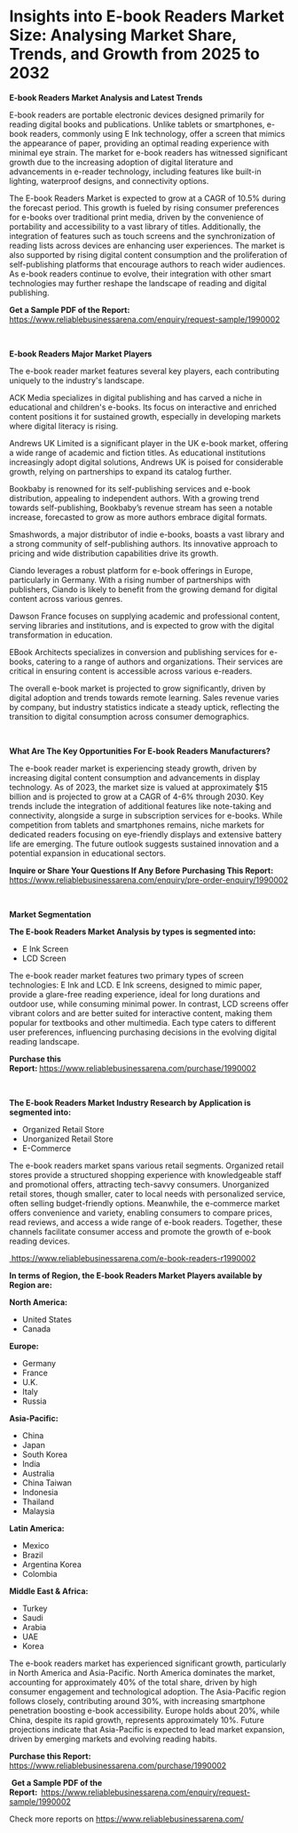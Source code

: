 <p><h1>Insights into E-book Readers Market Size: Analysing Market Share, Trends, and Growth from 2025 to 2032</h1></p><p><strong>E-book Readers Market Analysis and Latest Trends</strong></p>
<p><p>E-book readers are portable electronic devices designed primarily for reading digital books and publications. Unlike tablets or smartphones, e-book readers, commonly using E Ink technology, offer a screen that mimics the appearance of paper, providing an optimal reading experience with minimal eye strain. The market for e-book readers has witnessed significant growth due to the increasing adoption of digital literature and advancements in e-reader technology, including features like built-in lighting, waterproof designs, and connectivity options.</p><p>The E-book Readers Market is expected to grow at a CAGR of 10.5% during the forecast period. This growth is fueled by rising consumer preferences for e-books over traditional print media, driven by the convenience of portability and accessibility to a vast library of titles. Additionally, the integration of features such as touch screens and the synchronization of reading lists across devices are enhancing user experiences. The market is also supported by rising digital content consumption and the proliferation of self-publishing platforms that encourage authors to reach wider audiences. As e-book readers continue to evolve, their integration with other smart technologies may further reshape the landscape of reading and digital publishing.</p></p>
<p><strong>Get a Sample PDF of the Report:&nbsp;</strong> <a href="https://www.reliablebusinessarena.com/enquiry/request-sample/1990002?utm_campaign=3286&utm_medium=2&utm_source=Github&utm_content=ia&utm_term=28032025&utm_id=e-book-readers">https://www.reliablebusinessarena.com/enquiry/request-sample/1990002</a></p>
<p>&nbsp;</p>
<p><strong>E-book Readers Major Market Players</strong></p>
<p><p>The e-book reader market features several key players, each contributing uniquely to the industry's landscape. </p><p>ACK Media specializes in digital publishing and has carved a niche in educational and children's e-books. Its focus on interactive and enriched content positions it for sustained growth, especially in developing markets where digital literacy is rising.</p><p>Andrews UK Limited is a significant player in the UK e-book market, offering a wide range of academic and fiction titles. As educational institutions increasingly adopt digital solutions, Andrews UK is poised for considerable growth, relying on partnerships to expand its catalog further.</p><p>Bookbaby is renowned for its self-publishing services and e-book distribution, appealing to independent authors. With a growing trend towards self-publishing, Bookbaby’s revenue stream has seen a notable increase, forecasted to grow as more authors embrace digital formats.</p><p>Smashwords, a major distributor of indie e-books, boasts a vast library and a strong community of self-publishing authors. Its innovative approach to pricing and wide distribution capabilities drive its growth.</p><p>Ciando leverages a robust platform for e-book offerings in Europe, particularly in Germany. With a rising number of partnerships with publishers, Ciando is likely to benefit from the growing demand for digital content across various genres.</p><p>Dawson France focuses on supplying academic and professional content, serving libraries and institutions, and is expected to grow with the digital transformation in education.</p><p>EBook Architects specializes in conversion and publishing services for e-books, catering to a range of authors and organizations. Their services are critical in ensuring content is accessible across various e-readers.</p><p>The overall e-book market is projected to grow significantly, driven by digital adoption and trends towards remote learning. Sales revenue varies by company, but industry statistics indicate a steady uptick, reflecting the transition to digital consumption across consumer demographics.</p></p>
<p>&nbsp;</p>
<p><strong>What Are The Key Opportunities For E-book Readers Manufacturers?</strong></p>
<p><p>The e-book reader market is experiencing steady growth, driven by increasing digital content consumption and advancements in display technology. As of 2023, the market size is valued at approximately $15 billion and is projected to grow at a CAGR of 4-6% through 2030. Key trends include the integration of additional features like note-taking and connectivity, alongside a surge in subscription services for e-books. While competition from tablets and smartphones remains, niche markets for dedicated readers focusing on eye-friendly displays and extensive battery life are emerging. The future outlook suggests sustained innovation and a potential expansion in educational sectors.</p></p>
<p><strong>Inquire or Share Your Questions If Any Before Purchasing This Report:</strong> <a href="https://www.reliablebusinessarena.com/enquiry/pre-order-enquiry/1990002?utm_campaign=3286&utm_medium=2&utm_source=Github&utm_content=ia&utm_term=28032025&utm_id=e-book-readers">https://www.reliablebusinessarena.com/enquiry/pre-order-enquiry/1990002</a></p>
<p>&nbsp;</p>
<p><strong>Market Segmentation</strong></p>
<p><strong>The E-book Readers Market Analysis by types is segmented into:</strong></p>
<p><ul><li>E Ink Screen</li><li>LCD Screen</li></ul></p>
<p><p>The e-book reader market features two primary types of screen technologies: E Ink and LCD. E Ink screens, designed to mimic paper, provide a glare-free reading experience, ideal for long durations and outdoor use, while consuming minimal power. In contrast, LCD screens offer vibrant colors and are better suited for interactive content, making them popular for textbooks and other multimedia. Each type caters to different user preferences, influencing purchasing decisions in the evolving digital reading landscape.</p></p>
<p><strong>Purchase this Report:&nbsp;</strong><a href="https://www.reliablebusinessarena.com/purchase/1990002?utm_campaign=3286&utm_medium=2&utm_source=Github&utm_content=ia&utm_term=28032025&utm_id=e-book-readers">https://www.reliablebusinessarena.com/purchase/1990002</a></p>
<p>&nbsp;</p>
<p><strong>The E-book Readers Market Industry Research by Application is segmented into:</strong></p>
<p><ul><li>Organized Retail Store</li><li>Unorganized Retail Store</li><li>E-Commerce</li></ul></p>
<p><p>The e-book readers market spans various retail segments. Organized retail stores provide a structured shopping experience with knowledgeable staff and promotional offers, attracting tech-savvy consumers. Unorganized retail stores, though smaller, cater to local needs with personalized service, often selling budget-friendly options. Meanwhile, the e-commerce market offers convenience and variety, enabling consumers to compare prices, read reviews, and access a wide range of e-book readers. Together, these channels facilitate consumer access and promote the growth of e-book reading devices.</p></p>
<p><a href="https://www.reliablebusinessarena.com/e-book-readers-r1990002?utm_campaign=3286&utm_medium=2&utm_source=Github&utm_content=ia&utm_term=28032025&utm_id=e-book-readers">&nbsp;https://www.reliablebusinessarena.com/e-book-readers-r1990002</a></p>
<p><strong>In terms of Region, the E-book Readers Market Players available by Region are:</strong></p>
<p>
    <p> <strong> North America: </strong>
        <ul>
            <li>United States</li>
            <li>Canada</li>
        </ul>
        </p> 
    <p> <strong> Europe: </strong>
        <ul>
            <li>Germany</li>
            <li>France</li>
            <li>U.K.</li>
            <li>Italy</li>
            <li>Russia</li>
        </ul>
        </p> 
    <p> <strong> Asia-Pacific: </strong>
        <ul>
            <li>China</li>
            <li>Japan</li>
            <li>South Korea</li>
            <li>India</li>
            <li>Australia</li>
            <li>China Taiwan</li>
            <li>Indonesia</li>
            <li>Thailand</li>
            <li>Malaysia</li>
        </ul>
        </p> 
    <p> <strong> Latin America: </strong>
        <ul>
            <li>Mexico</li>
            <li>Brazil</li>
            <li>Argentina Korea</li>
            <li>Colombia</li>
        </ul>
        </p> 
    <p> <strong> Middle East & Africa: </strong>
        <ul>
            <li>Turkey</li>
            <li>Saudi</li>
            <li>Arabia</li>
            <li>UAE</li>
            <li>Korea</li>
        </ul>
    </p>
    </p>
<p><p>The e-book readers market has experienced significant growth, particularly in North America and Asia-Pacific. North America dominates the market, accounting for approximately 40% of the total share, driven by high consumer engagement and technological adoption. The Asia-Pacific region follows closely, contributing around 30%, with increasing smartphone penetration boosting e-book accessibility. Europe holds about 20%, while China, despite its rapid growth, represents approximately 10%. Future projections indicate that Asia-Pacific is expected to lead market expansion, driven by emerging markets and evolving reading habits.</p></p>
<p><strong>Purchase this Report: </strong><a href="https://www.reliablebusinessarena.com/purchase/1990002?utm_campaign=3286&utm_medium=2&utm_source=Github&utm_content=ia&utm_term=28032025&utm_id=e-book-readers">https://www.reliablebusinessarena.com/purchase/1990002</a></p>
<p>&nbsp;<strong>Get a Sample PDF of the Report:&nbsp;&nbsp;</strong><a href="https://www.reliablebusinessarena.com/enquiry/request-sample/1990002?utm_campaign=3286&utm_medium=2&utm_source=Github&utm_content=ia&utm_term=28032025&utm_id=e-book-readers">https://www.reliablebusinessarena.com/enquiry/request-sample/1990002</a></p>
<p><strong></strong></p>
<p>Check more reports on <a href="https://www.reliablebusinessarena.com/?utm_campaign=3286&utm_medium=2&utm_source=Github&utm_content=ia&utm_term=28032025&utm_id=e-book-readers">https://www.reliablebusinessarena.com/</a></p>
